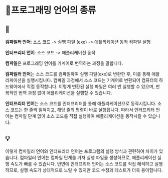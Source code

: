 # 📝프로그래밍 언어의 종류
## 📖
**컴파일러 언어**: 소스 코드 -> 실행 파일 (exe) -> 애플리케이션 동작
                    컴파일 실행

**인터프리터 언어**: 소스 코드 -> 애플리케이션 동작

**컴파일**은 프로그래밍 언어를 기계어로 번역하는 과정을 말합니다. 

**컴파일러 언어**는 소스 코드를 컴파일하여 실행 파일(exe)로 변환한 후, 이를 통해 애플리케이션을 실행시킵니다. 컴파일 과정에서 소스 코드는 기계어로 변환되어 컴퓨터의 하드웨어에서 직접 동작합니다. 이렇게 변환된 실행 파일은 여러 번 실행할 수 있으며, 반복적인 번역 과정 없이 애플리케이션을 실행할 수 있습니다.

**인터프리터 언어**는 소스 코드를 인터프리터를 통해 애플리케이션으로 동작시킵니다. 소스 코드는 한 줄씩 읽혀지고, 해당 줄의 명령이 바로 실행됩니다. 따라서 인터프리터 언어는 컴파일 단계 없이 소스 코드를 직접 실행하여 애플리케이션을 동작시킬 수 있습니다.
## 💡
이렇게 컴파일러 언어와 인터프리터 언어는 프로그램의 실행 방식과 관련하여 차이가 있습니다. 컴파일러 언어는 컴파일 단계를 거쳐 실행 파일을 생성하므로, 애플리케이션 실행 속도가 빠를 수 있습니다. 반면에 인터프리터 언어는 소스 코드를 직접 해석하고 실행하므로, 실행 속도가 상대적으로 느릴 수 있지만 코드 수정과 테스트가 더욱 용이합니다.
